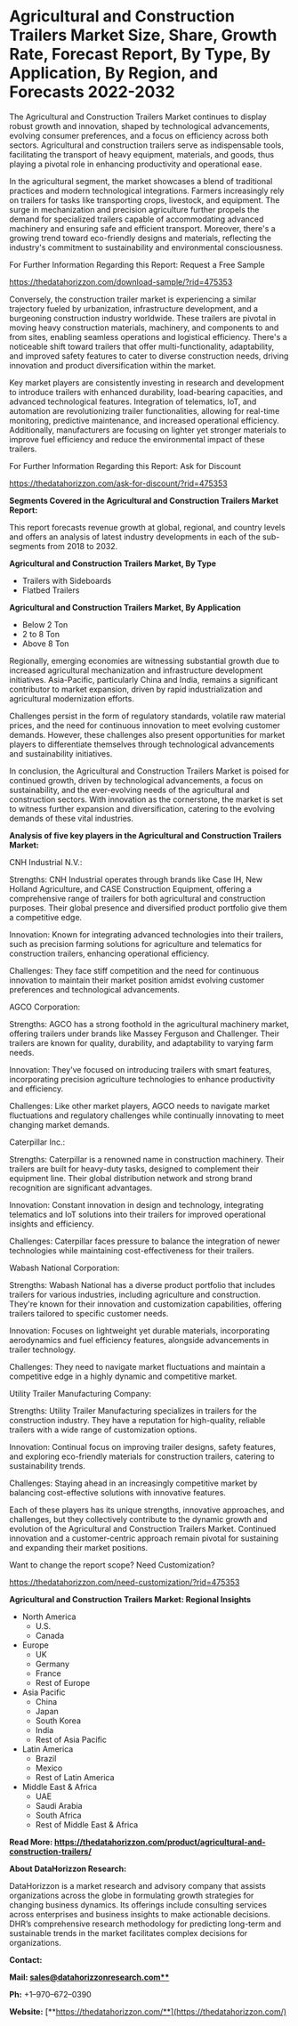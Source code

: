 ﻿# **Agricultural and Construction Trailers Market Size, Share, Growth Rate, Forecast Report, By Type, By Application, By Region, and Forecasts 2022-2032**
The Agricultural and Construction Trailers Market continues to display robust growth and innovation, shaped by technological advancements, evolving consumer preferences, and a focus on efficiency across both sectors. Agricultural and construction trailers serve as indispensable tools, facilitating the transport of heavy equipment, materials, and goods, thus playing a pivotal role in enhancing productivity and operational ease.

In the agricultural segment, the market showcases a blend of traditional practices and modern technological integrations. Farmers increasingly rely on trailers for tasks like transporting crops, livestock, and equipment. The surge in mechanization and precision agriculture further propels the demand for specialized trailers capable of accommodating advanced machinery and ensuring safe and efficient transport. Moreover, there's a growing trend toward eco-friendly designs and materials, reflecting the industry's commitment to sustainability and environmental consciousness.

For Further Information Regarding this Report: Request a Free Sample

<https://thedatahorizzon.com/download-sample/?rid=475353>

Conversely, the construction trailer market is experiencing a similar trajectory fueled by urbanization, infrastructure development, and a burgeoning construction industry worldwide. These trailers are pivotal in moving heavy construction materials, machinery, and components to and from sites, enabling seamless operations and logistical efficiency. There's a noticeable shift toward trailers that offer multi-functionality, adaptability, and improved safety features to cater to diverse construction needs, driving innovation and product diversification within the market.

Key market players are consistently investing in research and development to introduce trailers with enhanced durability, load-bearing capacities, and advanced technological features. Integration of telematics, IoT, and automation are revolutionizing trailer functionalities, allowing for real-time monitoring, predictive maintenance, and increased operational efficiency. Additionally, manufacturers are focusing on lighter yet stronger materials to improve fuel efficiency and reduce the environmental impact of these trailers.

For Further Information Regarding this Report: Ask for Discount

<https://thedatahorizzon.com/ask-for-discount/?rid=475353>

**Segments Covered in the Agricultural and Construction Trailers Market Report:**

This report forecasts revenue growth at global, regional, and country levels and offers an analysis of latest industry developments in each of the sub-segments from 2018 to 2032.

**Agricultural and Construction Trailers Market, By Type**

- Trailers with Sideboards
- Flatbed Trailers

**Agricultural and Construction Trailers Market, By Application**

- Below 2 Ton
- 2 to 8 Ton
- Above 8 Ton

Regionally, emerging economies are witnessing substantial growth due to increased agricultural mechanization and infrastructure development initiatives. Asia-Pacific, particularly China and India, remains a significant contributor to market expansion, driven by rapid industrialization and agricultural modernization efforts.

Challenges persist in the form of regulatory standards, volatile raw material prices, and the need for continuous innovation to meet evolving customer demands. However, these challenges also present opportunities for market players to differentiate themselves through technological advancements and sustainability initiatives.

In conclusion, the Agricultural and Construction Trailers Market is poised for continued growth, driven by technological advancements, a focus on sustainability, and the ever-evolving needs of the agricultural and construction sectors. With innovation as the cornerstone, the market is set to witness further expansion and diversification, catering to the evolving demands of these vital industries.

**Analysis of five key players in the Agricultural and Construction Trailers Market:**

CNH Industrial N.V.:

Strengths: CNH Industrial operates through brands like Case IH, New Holland Agriculture, and CASE Construction Equipment, offering a comprehensive range of trailers for both agricultural and construction purposes. Their global presence and diversified product portfolio give them a competitive edge.

Innovation: Known for integrating advanced technologies into their trailers, such as precision farming solutions for agriculture and telematics for construction trailers, enhancing operational efficiency.

Challenges: They face stiff competition and the need for continuous innovation to maintain their market position amidst evolving customer preferences and technological advancements.

AGCO Corporation:

Strengths: AGCO has a strong foothold in the agricultural machinery market, offering trailers under brands like Massey Ferguson and Challenger. Their trailers are known for quality, durability, and adaptability to varying farm needs.

Innovation: They've focused on introducing trailers with smart features, incorporating precision agriculture technologies to enhance productivity and efficiency.

Challenges: Like other market players, AGCO needs to navigate market fluctuations and regulatory challenges while continually innovating to meet changing market demands.

Caterpillar Inc.:

Strengths: Caterpillar is a renowned name in construction machinery. Their trailers are built for heavy-duty tasks, designed to complement their equipment line. Their global distribution network and strong brand recognition are significant advantages.

Innovation: Constant innovation in design and technology, integrating telematics and IoT solutions into their trailers for improved operational insights and efficiency.

Challenges: Caterpillar faces pressure to balance the integration of newer technologies while maintaining cost-effectiveness for their trailers.

Wabash National Corporation:

Strengths: Wabash National has a diverse product portfolio that includes trailers for various industries, including agriculture and construction. They're known for their innovation and customization capabilities, offering trailers tailored to specific customer needs.

Innovation: Focuses on lightweight yet durable materials, incorporating aerodynamics and fuel efficiency features, alongside advancements in trailer technology.

Challenges: They need to navigate market fluctuations and maintain a competitive edge in a highly dynamic and competitive market.

Utility Trailer Manufacturing Company:

Strengths: Utility Trailer Manufacturing specializes in trailers for the construction industry. They have a reputation for high-quality, reliable trailers with a wide range of customization options.

Innovation: Continual focus on improving trailer designs, safety features, and exploring eco-friendly materials for construction trailers, catering to sustainability trends.

Challenges: Staying ahead in an increasingly competitive market by balancing cost-effective solutions with innovative features.

Each of these players has its unique strengths, innovative approaches, and challenges, but they collectively contribute to the dynamic growth and evolution of the Agricultural and Construction Trailers Market. Continued innovation and a customer-centric approach remain pivotal for sustaining and expanding their market positions.

Want to change the report scope? Need Customization?

<https://thedatahorizzon.com/need-customization/?rid=475353>



**Agricultural and Construction Trailers Market: Regional Insights**

- North America
  - U.S.
  - Canada
- Europe
  - UK
  - Germany
  - France
  - Rest of Europe
- Asia Pacific
  - China
  - Japan
  - South Korea
  - India
  - Rest of Asia Pacific
- Latin America
  - Brazil
  - Mexico
  - Rest of Latin America
- Middle East & Africa
  - UAE
  - Saudi Arabia
  - South Africa
  - Rest of Middle East & Africa

**Read More: https://thedatahorizzon.com/product/agricultural-and-construction-trailers/**

**About DataHorizzon Research:**

DataHorizzon is a market research and advisory company that assists organizations across the globe in formulating growth strategies for changing business dynamics. Its offerings include consulting services across enterprises and business insights to make actionable decisions. DHR’s comprehensive research methodology for predicting long-term and sustainable trends in the market facilitates complex decisions for organizations.

**Contact:**

**Mail: [sales@datahorizzonresearch.com**](mailto:sales@datahorizzonresearch.com)**

**Ph:** +1–970–672–0390

**Website:** [**https://thedatahorizzon.com/**](https://thedatahorizzon.com/)


